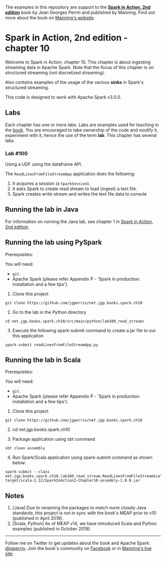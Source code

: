The examples in this repository are support to the **[Spark in Action, 2nd edition](http://jgp.net/sia)** book by Jean Georges Perrin and published by Manning. Find out more about the book on [Manning's website](http://jgp.net/sia).

# Spark in Action, 2nd edition - chapter 10

Welcome to Spark in Action, chapter 10. This chapter is about ingesting streaming data in Apache Spark. Note that the focus of this chapter is on structured streaming (not discretized streaming).

Also contains examples of the usage of the various **sinks** in Spark's structured streaming.


This code is designed to work with Apache Spark v3.0.0.

## Labs

Each chapter has one or more labs. Labs are examples used for teaching in the [book](https://www.manning.com/books/spark-in-action-second-edition?a_aid=jgp). You are encouraged to take ownership of the code and modify it, experiment with it, hence the use of the term **lab**. This chapter has several labs.

### Lab \#100

Using a UDF using the dataframe API.

The `ReadLinesFromFileStreamApp` application does the following:

1.	It acquires a session (a `SparkSession`).
2.	It asks Spark to create read stream to load (ingest) a text file.
3.	Spark creates write stream and writes the text file data to console

## Running the lab in Java

For information on running the Java lab, see chapter 1 in [Spark in Action, 2nd edition](http://jgp.net/sia).

## Running the lab using PySpark

Prerequisites:

You will need:
 * `git`.
 * Apache Spark (please refer Appendix P - 'Spark in production: installation and a few tips').

1. Clone this project

```
git clone https://github.com/jgperrin/net.jgp.books.spark.ch10
```

2. Go to the lab in the Python directory

```
cd net.jgp.books.spark.ch10/src/main/python/lab100_read_stream/
```

3. Execute the following spark-submit command to create a jar file to our this application

 ```
spark-submit readLinesFromFileStreamApp.py
 ```

## Running the lab in Scala

Prerequisites:

You will need:
 * `git`.
 * Apache Spark (please refer Appendix P - 'Spark in production: installation and a few tips').

1. Clone this project

```
git clone https://github.com/jgperrin/net.jgp.books.spark.ch10
```

2. cd net.jgp.books.spark.ch10

3. Package application using sbt command

```
sbt clean assembly
```

4. Run Spark/Scala application using spark-submit command as shown below:

```
spark-submit --class net.jgp.books.spark.ch10.lab100_read_stream.ReadLinesFromFileStreamScalaApp.scala target/scala-2.12/SparkInAction2-Chapter10-assembly-1.0.0.jar
```

## Notes
 1. [Java] Due to renaming the packages to match more closely Java standards, this project is not in sync with the book's MEAP prior to v10 (published in April 2019).
 2. [Scala, Python] As of MEAP v14, we have introduced Scala and Python examples (published in October 2019).
 
---

Follow me on Twitter to get updates about the book and Apache Spark: [@jgperrin](https://twitter.com/jgperrin). Join the book's community on [Facebook](https://facebook.com/sparkinaction/) or in [Manning's live site](https://forums.manning.com/forums/spark-in-action-second-edition?a_aid=jgp).
